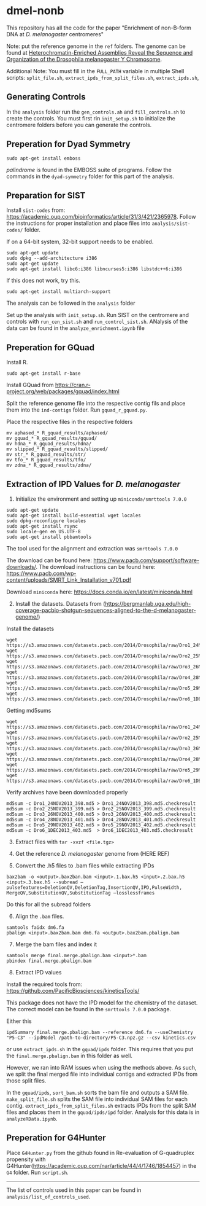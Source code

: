# dmel-nonb

This repository has all the code for the paper "Enrichment of non-B-form DNA at *D. melanogaster* centromeres"

Note: put the reference genome in the `ref` folders. The genome can be found at [Heterochromatin-Enriched Assemblies Reveal the Sequence and Organization of the Drosophila melanogaster Y Chromosome](https://academic.oup.com/genetics/article/211/1/333/5931168).

Additional Note: You must fill in the `FULL_PATH` variable in multiple Shell scripts: `split_file.sh`, `extract_ipds_from_split_files.sh`, `extract_ipds.sh`,  

Generating Controls
---

In the `analysis` folder run the `gen_controls.ah` and `fill_controls.sh` to create the controls. You must first rin `init_setup.sh` to initialize the centromere folders before you can generate the controls. 

Preperation for Dyad Symmetry
---

```
sudo apt-get install emboss
```

*palindrome* is found in the EMBOSS suite of programs. Follow the commands in the `dyad-symmetry` folder for this part of the analysis.


Preparation for SIST
---

Install `sist-codes` from: https://academic.oup.com/bioinformatics/article/31/3/421/2365978. Follow the instructions for proper installation and place files into `analysis/sist-codes/` folder.

If on a 64-bit system, 32-bit support needs to be enabled.

```
sudo apt-get update
sudo dpkg --add-architecture i386
sudo apt-get update
sudo apt-get install libc6:i386 libncurses5:i386 libstdc++6:i386
```

If this does not work, try this.

```
sudo apt-get install multiarch-support
```

The analysis can be followed in the `analysis` folder

Set up the analysis with `init_setup.sh`. Run SIST on the centromere and controls with `run_cen_sist.sh` and `run_control_sist.sh`. ANalysis of the data can be found in the `analyze_enrichment.ipynb` file


Preperation for GQuad
---

Install R.

```
sudo apt-get install r-base
```

Install GQuad from https://cran.r-project.org/web/packages/gquad/index.html

Split the reference genome file into the respective contig fils and place them into the `ind-contigs` folder. Run `gquad_r_gquad.py`.

Place the respective files in the respective folders
```
mv aphased_* R_gquad_results/aphased/
mv gquad_* R_gquad_results/gquad/
mv hdna_* R_gquad_results/hdna/
mv slipped_* R_gquad_results/slipped/
mv str_* R_gquad_results/str/
mv tfo_* R_gquad_results/tfo/
mv zdna_* R_gquad_results/zdna/
```

Extraction of IPD Values for *D. melanogaster*
---

1. Initialize the environment and setting up `miniconda/smrttools 7.0.0`

```
sudo apt-get update
sudo apt-get install build-essential wget locales
sudo dpkg-reconfigure locales
sudo apt-get install rsync
sudo locale-gen en_US.UTF-8
sudo apt-get install pbbamtools
```

The tool used for the alignment and extraction was `smrttools 7.0.0`

The download can be found here: https://www.pacb.com/support/software-downloads/.
The download instructions can be found here: https://www.pacb.com/wp-content/uploads/SMRT_Link_Installation_v701.pdf

Download `miniconda` here: https://docs.conda.io/en/latest/miniconda.html


2. Install the datasets. Datasets from (https://bergmanlab.uga.edu/high-coverage-pacbio-shotgun-sequences-aligned-to-the-d-melanogaster-genome/)

Install the datasets
```
wget https://s3.amazonaws.com/datasets.pacb.com/2014/Drosophila/raw/Dro1_24NOV2013_398.tgz
wget https://s3.amazonaws.com/datasets.pacb.com/2014/Drosophila/raw/Dro2_25NOV2013_399.tgz
wget https://s3.amazonaws.com/datasets.pacb.com/2014/Drosophila/raw/Dro3_26NOV2013_400.tgz
wget https://s3.amazonaws.com/datasets.pacb.com/2014/Drosophila/raw/Dro4_28NOV2013_401.tgz
wget https://s3.amazonaws.com/datasets.pacb.com/2014/Drosophila/raw/Dro5_29NOV2013_402.tgz
wget https://s3.amazonaws.com/datasets.pacb.com/2014/Drosophila/raw/Dro6_1DEC2013_403.tgz
```

Getting md5sums

```
wget https://s3.amazonaws.com/datasets.pacb.com/2014/Drosophila/raw/Dro1_24NOV2013_398.md5
wget https://s3.amazonaws.com/datasets.pacb.com/2014/Drosophila/raw/Dro2_25NOV2013_399.md5
wget https://s3.amazonaws.com/datasets.pacb.com/2014/Drosophila/raw/Dro3_26NOV2013_400.md5
wget https://s3.amazonaws.com/datasets.pacb.com/2014/Drosophila/raw/Dro4_28NOV2013_401.md5
wget https://s3.amazonaws.com/datasets.pacb.com/2014/Drosophila/raw/Dro5_29NOV2013_402.md5
wget https://s3.amazonaws.com/datasets.pacb.com/2014/Drosophila/raw/Dro6_1DEC2013_403.md5
```

Verify archives have been downloaded properly
```
md5sum -c Dro1_24NOV2013_398.md5 > Dro1_24NOV2013_398.md5.checkresult
md5sum -c Dro2_25NOV2013_399.md5 > Dro2_25NOV2013_399.md5.checkresult
md5sum -c Dro3_26NOV2013_400.md5 > Dro3_26NOV2013_400.md5.checkresult
md5sum -c Dro4_28NOV2013_401.md5 > Dro4_28NOV2013_401.md5.checkresult
md5sum -c Dro5_29NOV2013_402.md5 > Dro5_29NOV2013_402.md5.checkresult
md5sum -c Dro6_1DEC2013_403.md5  > Dro6_1DEC2013_403.md5.checkresult
```


3. Extract files with `tar -xvzf <file.tgz>`


4. Get the reference *D. melanogaster* genome from (HERE REF)


5. Convert the .h5 files to .bam files while extracting IPDs

```
bax2bam -o <output>.bax2ban.bam <input>.1.bax.h5 <input>.2.bax.h5 <input>.3.bax.h5 --subread —pulsefeatures=DeletionQV,DeletionTag,InsertionQV,IPD,PulseWidth, MergeQV,SubstitutionQV,SubstitutionTag —losslessframes
```

Do this for all the subread folders


6. Align the `.bam` files.

```
samtools faidx dm6.fa 
pbalign <input>.bax2bam.bam dm6.fa <output>.bax2bam.pbalign.bam
```


7. Merge the bam files and index it

```
samtools merge final.merge.pbalign.bam <input>*.bam 
pbindex final.merge.pbalign.bam
```

8. Extract IPD values

Install the required tools from: https://github.com/PacificBiosciences/kineticsTools/

This package does not have the IPD model for the chemistry of the dataset. The correct model can be found in the `smrttools 7.0.0` package.

Either this

```
ipdSummary final.merge.pbalign.bam --reference dm6.fa --useChemistry "P5-C3" --ipdModel /path-to-directory/P5-C3.npz.gz --csv kinetics.csv
```

or use `extract_ipds.sh` in the `gquad/ipds` folder. This requires that you put the `final.merge.pbalign.bam` in this folder as well.

However, we ran into RAM issues when using the methods above. As such, we split the final merged file into individual contigs and extracted IPDs from those split files.

In the `gquad/ipds`, `sort_bam.sh` sorts the bam file and outputs a SAM file. `make_split_file.sh` splits the SAM file into individual SAM files for each contig.  `extract_ipds_from_split_files.sh` extracts IPDs from the split SAM files and places them in the `gquad/ipds/ipd` folder. Analysis for this data is in `analyzeRData.ipynb`.


Preperation for G4Hunter
---


Place `G4Hunter.py` from the github found in Re-evaluation of G-quadruplex propensity with G4Hunter(https://academic.oup.com/nar/article/44/4/1746/1854457) in the `G4` folder. Run `script.sh`.


---

The list of controls used in this paper can be found in `analysis/list_of_controls_used`.